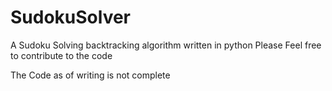 # SudokuSolver
A Sudoku Solving backtracking algorithm written in python
Please Feel free to contribute to the code

The Code as of writing is not complete 
